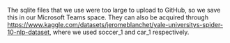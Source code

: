 The sqlite files that we use were too large to upload to GitHub, so we save this in our Microsoft Teams space.
They can also be acquired through https://www.kaggle.com/datasets/jeromeblanchet/yale-universitys-spider-10-nlp-dataset, where we used soccer_1 and car_1 respectively.
